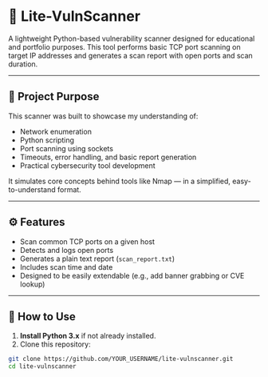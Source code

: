 # 🔎 Lite-VulnScanner

A lightweight Python-based vulnerability scanner designed for educational and portfolio purposes. This tool performs basic TCP port scanning on target IP addresses and generates a scan report with open ports and scan duration.

---

## 💼 Project Purpose

This scanner was built to showcase my understanding of:

- Network enumeration
- Python scripting
- Port scanning using sockets
- Timeouts, error handling, and basic report generation
- Practical cybersecurity tool development

It simulates core concepts behind tools like Nmap — in a simplified, easy-to-understand format.

---

## ⚙️ Features

- Scan common TCP ports on a given host
- Detects and logs open ports
- Generates a plain text report (`scan_report.txt`)
- Includes scan time and date
- Designed to be easily extendable (e.g., add banner grabbing or CVE lookup)

---

## 🚀 How to Use

1. **Install Python 3.x** if not already installed.
2. Clone this repository:

```bash
git clone https://github.com/YOUR_USERNAME/lite-vulnscanner.git
cd lite-vulnscanner
